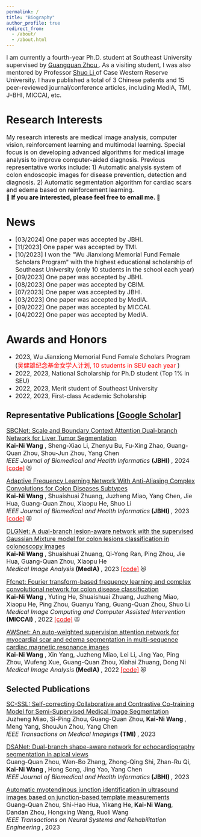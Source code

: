 ```yaml
---
permalink: /
title: "Biography"
author_profile: true
redirect_from: 
  - /about/
  - /about.html
---
```

<font size=3> I am currently a fourth-year Ph.D. student at Southeast University supervised by </font> [<font size=3> Guangquan Zhou </font>](https://bme.seu.edu.cn/2017/0912/c463a197034/page.psp). <font size=3> As a visiting student, I was also mentored by Professor </font> [<font size=3> Shuo Li </font>](http://digitalimaginggroup.ca/members/shuo.php) <font size=3> of Case Western Reserve University. I have published a total of 3 Chinese patents and 15 peer-reviewed journal/conference articles, including MediA, TMI, J-BHI, MICCAI, etc. </font>

Research Interests
======
<font size=3> My research interests are medical image analysis, computer vision, reinforcement learning and multimodal learning. Special focus is on developing advanced algorithms for medical image analysis to improve computer-aided diagnosis. Previous representative works include: 1) Automatic analysis system of colon endoscopic images for disease prevention, detection and diagnosis. 2) Automatic segmentation algorithm for cardiac scars and edema based on reinforcement learning.  </font>  <br> 🌟 **<font size=3> If you are interested, please feel free to email me. </font>** 🌟

News
======
- <font size=3> [03/2024] One paper was accepted by JBHI. </font>
- <font size=3> [11/2023] One paper was accepted by TMI. </font>
- <font size=3> [10/2023] I won the "Wu Jianxiong Memorial Fund Female Scholars Program" with the highest educational scholarship of Southeast University (only 10 students in the school each year) </font>
- <font size=3> [09/2023] One paper was accepted by JBHI. </font>
- <font size=3> [08/2023] One paper was accepted by CBIM. </font>
- <font size=3> [07/2023] One paper was accepted by JBHI. </font>
- <font size=3> [03/2023] One paper was accepted by MedIA. </font>
- <font size=3> [09/2022] One paper was accepted by MICCAI. </font>
- <font size=3> [04/2022] One paper was accepted by MedIA. </font>

Awards and Honors
======
- <font size=3> 2023, Wu Jianxiong Memorial Fund Female Scholars Program (<font color='red'>吴健雄纪念基金女学人计划, 10 students in SEU each year </font>) </font>
- <font size=3> 2022, 2023, National Scholarship for Ph.D student (Top 1% in SEU) </font>
- <font size=3> 2022, 2023, Merit student of Southeast University </font>
- <font size=3> 2022, 2023, First-class Academic Scholarship </font>

Representative Publications [[Google Scholar]](https://scholar.google.com.hk/citations?user=nMRUtZsAAAAJ&hl=zh-CN)
------
[<font size=3> SBCNet: Scale and Boundary Context Attention Dual-branch Network for Liver Tumor Segmentation </font>](https://ieeexplore.ieee.org/abstract/document/10457551)  
**<font size=3> Kai-Ni Wang</font>** <font size=3>, Sheng-Xiao Li, Zhenyu Bu, Fu-Xing Zhao, Guang-Quan Zhou, Shou-Jun Zhou, Yang Chen </font>  
*<font size=3> IEEE Journal of Biomedical and Health Informatics </font>* **<font size=3>(JBHI) </font>** <font size=3>, 2024</font> [<font color='red'><font size=3>[code]</font></font>](https://github.com/gardnerzhou/SBCNet) 😻

[<font size=3> Adaptive Frequency Learning Network With Anti-Aliasing Complex Convolutions for Colon Diseases Subtypes </font>](https://ieeexplore.ieee.org/abstract/document/10229145)  
**<font size=3> Kai-Ni Wang</font>** <font size=3>, Shuaishuai Zhuang, Juzheng Miao, Yang Chen, Jie Hua, Guang-Quan Zhou, Xiaopu He, Shuo Li</font>  
*<font size=3> IEEE Journal of Biomedical and Health Informatics</font>* **<font size=3>(JBHI) </font>** <font size=3>, 2023</font> [<font color='red'><font size=3>[code]</font></font>](https://github.com/soleilssss/AFACNet) 😻 

[<font size=3> DLGNet: A dual-branch lesion-aware network with the supervised Gaussian Mixture model for colon lesions classification in colonoscopy images </font>](https://www.sciencedirect.com/science/article/abs/pii/S1361841523000920)  
**<font size=3> Kai-Ni Wang</font>** <font size=3>, Shuaishuai Zhuang, Qi-Yong Ran, Ping Zhou, Jie Hua, Guang-Quan Zhou, Xiaopu He</font>  
*<font size=3> Medical Image Analysis</font>* **<font size=3>(MedIA) </font>** <font size=3>, 2023</font> [<font color='red'><font size=3>[code]</font></font>](https://github.com/soleilssss/DLGNet)  😻

[<font size=3> Ffcnet: Fourier transform-based frequency learning and complex convolutional network for colon disease classification </font>](https://link.springer.com/chapter/10.1007/978-3-031-16437-8_8)  
**<font size=3> Kai-Ni Wang</font>** <font size=3>, Yuting He, Shuaishuai Zhuang, Juzheng Miao, Xiaopu He, Ping Zhou, Guanyu Yang, Guang-Quan Zhou, Shuo Li</font>  
*<font size=3> Medical Image Computing and Computer Assisted Intervention</font>* **<font size=3>(MICCAI) </font>**  <font size=3>, 2022</font> [<font color='red'><font size=3>[code]</font></font>](https://github.com/soleilssss/FFCNet) 😻

[<font size=3> AWSnet: An auto-weighted supervision attention network for myocardial scar and edema segmentation in multi-sequence cardiac magnetic resonance images </font>](https://link.springer.com/chapter/10.1007/978-3-031-16437-8_8)  
**<font size=3> Kai-Ni Wang</font>** <font size=3>, Xin Yang, Juzheng Miao, Lei Li, Jing Yao, Ping Zhou, Wufeng Xue, Guang-Quan Zhou, Xiahai Zhuang, Dong Ni</font>  
*<font size=3>Medical Image Analysis</font>* **<font size=3>(MedIA) </font>** <font size=3>, 2022</font> [<font color='red'><font size=3>[code]</font></font>](https://github.com/soleilssss/AWSnet/tree/master) 😻

Selected Publications
------
[<font size=3> SC-SSL: Self-correcting Collaborative and Contrastive Co-training Model for Semi-Supervised Medical Image Segmentation </font>](https://ieeexplore.ieee.org/abstract/document/10328616)<br><font size=3>Juzheng Miao, Si-Ping Zhou, Guang-Quan Zhou,</font> **<font size=3> Kai-Ni Wang</font>** <font size=3>, Meng Yang, ShouJun Zhou, Yang Chen</font> <br> *<font size=3>IEEE Transactions on Medical Imagings</font>* **<font size=3>(TMI) </font>** <font size=3>, 2023</font>

[<font size=3> DSANet: Dual-branch shape-aware network for echocardiography segmentation in apical views </font>](https://ieeexplore.ieee.org/abstract/document/10176360)<br><font size=3>Guang-Quan Zhou, Wen-Bo Zhang, Zhong-Qing Shi, Zhan-Ru Qi,</font> **<font size=3> Kai-Ni Wang</font>** <font size=3>, Hong Song, Jing Yao, Yang Chen</font> <br> *<font size=3>IEEE Journal of Biomedical and Health Informatics</font>* **<font size=3>(JBHI) </font>** <font size=3>, 2023</font>

[<font size=3> Automatic myotendinous junction identification in ultrasound images based on junction-based template measurements </font>](https://ieeexplore.ieee.org/abstract/document/10016656)<br><font size=3>Guang-Quan Zhou, Shi-Hao Hua, Yikang He,</font> **<font size=3> Kai-Ni Wang</font>**<font size=3>, Dandan Zhou, Hongxing Wang, Ruoli Wang</font> <br> *<font size=3>IEEE Transactions on Neural Systems and Rehabilitation Engineering</font>* <font size=3>, 2023</font>



